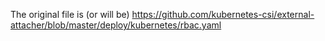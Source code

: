 The original file is (or will be) https://github.com/kubernetes-csi/external-attacher/blob/master/deploy/kubernetes/rbac.yaml
